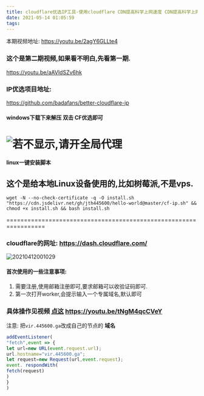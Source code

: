 ```yaml
---
title: cloudflare优选IP工具-使用cloudflare CDN提高科学上网速度 CDN提高科学上网速度
date: 2021-05-14 01:05:59
tags:
---
```

本期视频地址: https://youtu.be/2agY6GLLte4

### 这个是第二期视频,如果看不明白,先看第一期.
https://youtu.be/aAVldSZv6hk


### IP优选项目地址: 
https://github.com/badafans/better-cloudflare-ip

#### windows下载下来解压 双击 CF优选即可
![若不显示,请开全局代理](https://cdn.jsdelivr.net/gh/jth445600/picgo@master/小书匠/1620928108994.png)
=======================================================================
#### linux一键安装脚本
## 这个是给本地Linux设备使用的,比如树莓派,不是vps.
```shell?linenums
wget -N --no-check-certificate -q -O install.sh "https://cdn.jsdelivr.net/gh/jth445600/hello-world@master/cf-ip.sh" && chmod +x install.sh && bash install.sh
```
=================================================================
### cloudflare的网址: https://dash.cloudflare.com/
![20210412001029](https://cdn.jsdelivr.net/gh/jth445600/picgo@master/img/20210412001029.png)
#### 首次使用的一些注意事项:
1. 需要注册,使用邮箱注册即可,要求邮箱可以收验证码即可.
2. 第一次打开worker,会提示输入一个专属域名,默认即可

### 具体操作见视频 [点这](https://youtu.be/tNgM4qcCVeY) https://youtu.be/tNgM4qcCVeY

注意: 把`vir.445600.ga`改成自己的节点的 **域名**

```javascript
addEventListener(
"fetch",event => {
let url=new URL(event.request.url);
url.hostname="vir.445600.ga";
let request=new Request(url,event.request);
event. respondWith(
fetch(request)
)
}
)
```